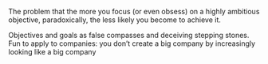The problem that the more you focus (or even obsess) on a highly ambitious objective, paradoxically, the less likely you become to achieve it.

Objectives and goals as false compasses and deceiving stepping stones. Fun to apply to companies: you don’t create a big company by increasingly looking like a big company
